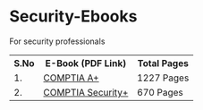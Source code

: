 # Security-Ebooks

For security professionals 

<table width="100%" class="table">
<tr>
<th>S.No</th>
<th>E-Book (PDF Link)</th>
<th>Total Pages</th>
</tr>
<tr><td>1.</td><td><a target="_blank" href="https://mega.nz/file/SCpVTRpL#qx_n6-wYi4p_n7jA1RwvTWig_6SD5c_ivbvTtrgOb7M">COMPTIA A+</a></td><td>1227 Pages</td></tr>
<tr><td>2.</td><td><a target="_blank" href="https://drive.google.com/file/d/1_wQbrGuYhKdF8D1udhTYNVxpDnlFbCU_/view?usp=drivesdk">COMPTIA Security+</a></td><td>670 Pages</td></tr>

